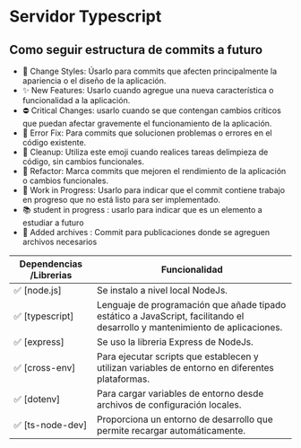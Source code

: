# Servidor Typescript

## Como seguir estructura de commits a futuro

- 🌈 Change Styles: Úsarlo para commits que afecten principalmente la apariencia o el diseño de la aplicación.
- ✨ New Features: Usarlo cuando agregue una nueva característica o funcionalidad a la aplicación.
- ⛔ Critical Changes: usarlo cuando se que contengan cambios críticos que puedan afectar gravemente el funcionamiento de la aplicación.
- 🐛 Error Fix: Para commits que solucionen problemas o errores en el código existente.
- 🧼 Cleanup: Utiliza este emoji cuando realices tareas delimpieza de código, sin cambios funcionales.
- 🚀 Refactor: Marca commits que mejoren el rendimiento de la aplicación o cambios funcionales.
- 🚧 Work in Progress: Usarlo para indicar que el commit contiene trabajo en progreso que no está listo para ser implementado.
- 📚 student in progress : usarlo para indicar que es un elemento a estudiar a futuro
- 📁 Added archives : Commit para publicaciones donde se agreguen archivos necesarios

| Dependencias /Librerias | Funcionalidad                         |
| ----------------------- | ------------------------------------- |
| ✅ [node.js]            | Se instalo a nivel local NodeJs.      |
| ✅ [typescript]          | Lenguaje de programación que añade tipado estático a JavaScript, facilitando el desarrollo y mantenimiento de aplicaciones. |
| ✅ [express]            | Se uso la libreria Express de NodeJs. |
| ✅ [cross-env]   |Para ejecutar scripts que establecen y utilizan variables de entorno en diferentes plataformas.|
| ✅ [dotenv]   |Para cargar variables de entorno desde archivos de configuración locales.|
| ✅ [ts-node-dev] |  Proporciona un entorno de desarrollo que permite recargar automáticamente.|